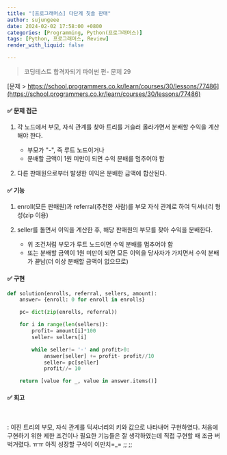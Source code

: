 ```yaml
---
title: "[프로그래머스] 다단계 칫솔 판매"
author: sujungeee
date: 2024-02-02 17:58:00 +0800
categories: [Programming, Python(프로그래머스)]
tags: [Python, 프로그래머스, Review]
render_with_liquid: false

---
```




> 코딩테스트 합격자되기 파이썬 편- 문제 29

[문제 >   https://school.programmers.co.kr/learn/courses/30/lessons/77486](https://school.programmers.co.kr/learn/courses/30/lessons/77486)





#### ✅ 문제 접근

1. 각 노드에서 부모, 자식 관계를 찾아 트리를 거슬러 올라가면서 분배할 수익을 계산해야 한다.
   - 부모가 "-", 즉 루트 노드이거나
   - 분배할 금액이 1원 미만이 되면 수익 분배를 멈추어야 함



2. 다른 판매원으로부터 발생한 이익은 분배한 금액에 합산된다.



#### ✅ 기능

1. enroll(모든 판매원)과 referral(추천한 사람)를 부모 자식 관계로 하여 딕셔너리 형성(zip 이용)



2. seller를 돌면서 이익을 계산한 후, 해당 판매원의 부모를 찾아 수익을 분배한다.
   - 위 조건처럼 부모가 루트 노드이면 수익 분배를 멈추어야 함
   - 또는 분배할 금액이 1원 미만이 되면 모든 이익을 당사자가 가지면서 수익 분배가 끝남(더 이상 분배할 금액이 없으므로)



#### ✅ 구현

```python
def solution(enrolls, referral, sellers, amount):
    answer= {enroll: 0 for enroll in enrolls}

    pc= dict(zip(enrolls, referral))

    for i in range(len(sellers)):
        profit= amount[i]*100
        seller= sellers[i]

        while seller!= '-' and profit>0:
            answer[seller] += profit- profit//10
            seller= pc[seller]
            profit//= 10

    return [value for _, value in answer.items()]
```



#### ✅ 회고

​	

: 이진 트리의 부모, 자식 관계를 딕셔너리의 키와 값으로 나타내어 구현하였다. 처음에 구현하기 위한 제한 조건이나 필요한 기능들은 잘 생각하였는데 직접 구현할 때 조금 버벅거렸다. ㅠㅠ 아직 성장할 구석이 이만치=_= ;; ;;
